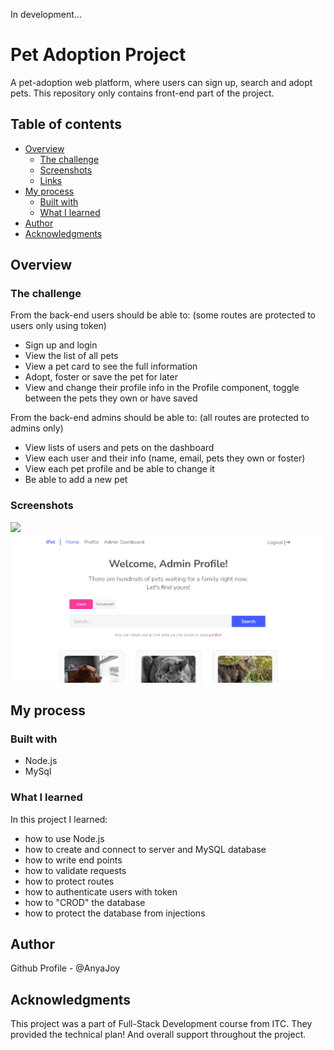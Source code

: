In development...

<!-- Deployed link: https://tweet-out.web.app -->

# Pet Adoption Project

A pet-adoption web platform, where users can sign up, search and adopt pets. This repository only contains front-end part of the project.

## Table of contents

- [Overview](#overview)
  - [The challenge](#the-challenge)
  - [Screenshots](#screenshots)
  - [Links](#links)
- [My process](#my-process)
  - [Built with](#built-with)
  - [What I learned](#what-i-learned)
- [Author](#author)
- [Acknowledgments](#acknowledgments)

## Overview

### The challenge

From the back-end users should be able to: (some routes are protected to users only using token)

- Sign up and login 
- View the list of all pets 
- View a pet card to see the full information
- Adopt, foster or save the pet for later 
- View and change their profile info in the Profile component, toggle between the pets they own or have saved

From the back-end admins should be able to: (all routes are protected to admins only)

- View lists of users and pets on the dashboard 
- View each user and their info (name, email, pets they own or foster)
- View each pet profile and be able to change it
- Be able to add a new pet

### Screenshots

![](./screenshots/Screenshot_3.png)
![](./screenshots/Screenshot_1.png)

<!-- ### Links

- Live Site URL: [tweet-out.web.app](https://tweet-out.web.app) -->

## My process

### Built with

- Node.js
- MySql

### What I learned
In this project I learned:
- how to use Node.js
- how to create and connect to server and MySQL database
- how to write end points
- how to validate requests
- how to protect routes
- how to authenticate users with token
- how to "CROD" the database
- how to protect the database from injections

## Author

Github Profile - @AnyaJoy

## Acknowledgments

This project was a part of Full-Stack Development course from ITC. They provided the technical plan! And overall support throughout the project.

